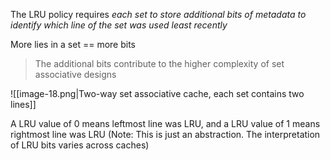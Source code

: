 The LRU policy requires *each set to store additional bits of metadata to identify which line of the set was used least recently*

More lies in a set == more bits

> The additional bits contribute to the higher complexity of set associative designs


![[image-18.png|Two-way set associative cache, each set contains two lines]]

A LRU value of 0 means leftmost line was LRU, and a LRU value of 1 means rightmost line was LRU (Note: This is just an abstraction. The interpretation of LRU bits varies across caches)

